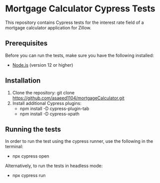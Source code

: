 # Mortgage Calculator Cypress Tests

This repository contains Cypress tests for the interest rate field of a mortgage calculator application for Zillow. 

## Prerequisites

Before you can run the tests, make sure you have the following installed:

- [Node.js](https://nodejs.org/en/download/) (version 12 or higher)

## Installation

1. Clone the repository:
   git clone https://github.com/asaeed1104/mortgageCalculator.git
2. Install additional Cypress plugins:
   - npm install -D cypress-plugin-tab
   - npm install -D cypress-xpath

## Running the tests

In order to run the test using the cypress runner, use the following in the terminal:
   - npx cypress open
     
Alternatively, to run the tests in headless mode:
   - npx cypress run



